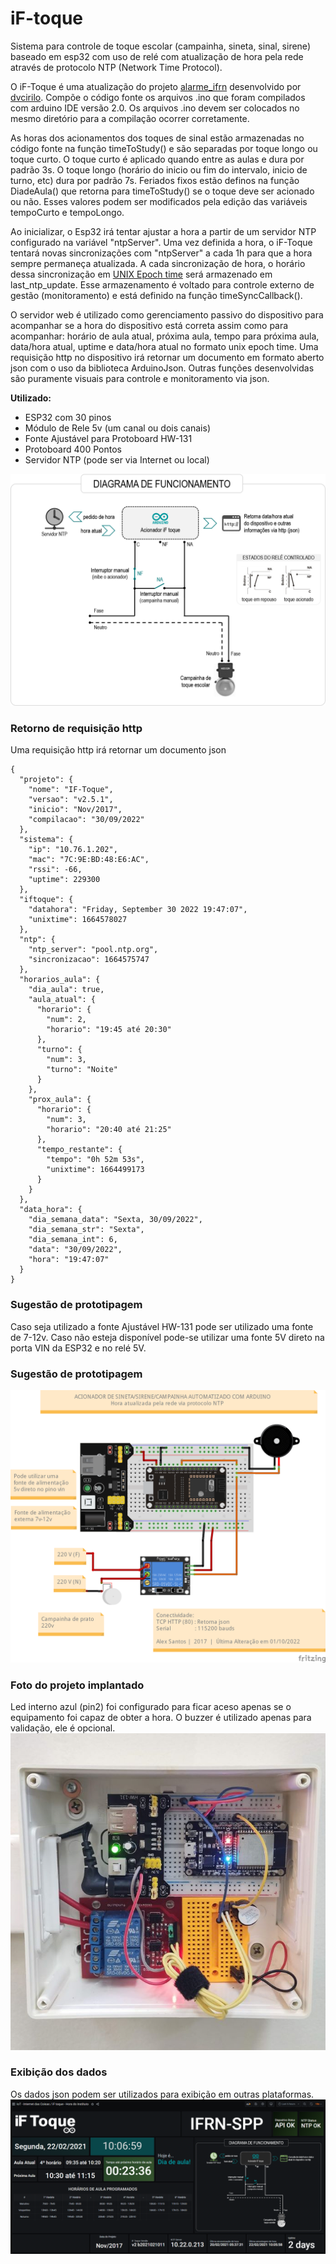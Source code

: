 # iF-toque
Sistema para controle de toque escolar (campainha, sineta, sinal, sirene) baseado em esp32 com uso de relé com atualização de hora pela rede através de protocolo NTP (Network Time Protocol).

O iF-Toque é uma atualização do projeto [alarme_ifrn](https://github.com/dvcirilo/alarme_ifrn) desenvolvido por [dvcirilo](https://github.com/dvcirilo). Compõe o código fonte os arquivos .ino que foram compilados com arduino IDE versão 2.0. Os arquivos .ino devem ser colocados no mesmo diretório para a compilação ocorrer corretamente.

As horas dos acionamentos dos toques de sinal estão armazenadas no código fonte na função timeToStudy() e são separadas por toque longo ou toque curto. O toque curto  é aplicado quando entre as aulas e dura por padrão 3s. O toque longo (horário do inicio ou fim do intervalo, inicio de turno, etc) dura por padrão 7s. Feriados fixos estão definos na função DiadeAula() que retorna para timeToStudy() se o toque deve ser acionado ou não. Esses valores podem ser modificados pela edição das variáveis tempoCurto e tempoLongo.

Ao inicializar, o Esp32 irá tentar ajustar a hora a partir de um servidor NTP configurado na variável "ntpServer". Uma vez definida a hora, o iF-Toque tentará novas sincronizações com "ntpServer" a cada 1h para que a hora sempre permaneça atualizada. A cada sincronização de hora, o horário dessa sincronização em [UNIX Epoch time](https://www.epochconverter.com) será armazenado em last_ntp_update. Esse armazenamento é voltado para controle externo de gestão (monitoramento) e está definido na função timeSyncCallback().

O servidor web é utilizado como gerenciamento passivo do dispositivo para acompanhar se a hora do dispositivo está correta assim como para acompanhar: horário de aula atual, próxima aula, tempo para próxima aula, data/hora atual, uptime e data/hora atual no formato unix epoch time. Uma requisição http no dispositivo irá retornar um documento em formato aberto json com o uso da biblioteca ArduinoJson. Outras funções desenvolvidas são puramente visuais para controle e monitoramento via json.

**Utilizado:**
* ESP32 com 30 pinos
* Módulo de Rele 5v (um canal ou dois canais)
* Fonte Ajustável para Protoboard HW-131 
* Protoboard 400 Pontos
* Servidor NTP (pode ser via Internet ou local)

![Diagrama de funcionamento](iFtoque-ToqueIFRN-SPP-DiagramaFuncionamento2.png)

### Retorno de requisição http

Uma requisição http irá retornar um documento json
```
{
  "projeto": {
    "nome": "IF-Toque",
    "versao": "v2.5.1",
    "inicio": "Nov/2017",
    "compilacao": "30/09/2022"
  },
  "sistema": {
    "ip": "10.76.1.202",
    "mac": "7C:9E:BD:48:E6:AC",
    "rssi": -66,
    "uptime": 229300
  },
  "iftoque": {
    "datahora": "Friday, September 30 2022 19:47:07",
    "unixtime": 1664578027
  },
  "ntp": {
    "ntp_server": "pool.ntp.org",
    "sincronizacao": 1664575747
  },
  "horarios_aula": {
    "dia_aula": true,
    "aula_atual": {
      "horario": {
        "num": 2,
        "horario": "19:45 até 20:30"
      },
      "turno": {
        "num": 3,
        "turno": "Noite"
      }
    },
    "prox_aula": {
      "horario": {
        "num": 3,
        "horario": "20:40 até 21:25"
      },
      "tempo_restante": {
        "tempo": "0h 52m 53s",
        "unixtime": 1664499173
      }
    }
  },
  "data_hora": {
    "dia_semana_data": "Sexta, 30/09/2022",
    "dia_semana_str": "Sexta",
    "dia_semana_int": 6,
    "data": "30/09/2022",
    "hora": "19:47:07"
  }
}
```


### Sugestão de prototipagem
Caso seja utilizado a fonte Ajustável HW-131 pode ser utilizado uma fonte de 7-12v. Caso não esteja disponível pode-se utilizar uma fonte 5V direto na porta VIN da ESP32 e no relé 5V.

### Sugestão de prototipagem
![Sugestão de prototipagem](Toque-IFRN-NTP_draw_bb.png)

### Foto do projeto implantado
Led interno azul (pin2) foi configurado para ficar aceso apenas se o equipamento foi capaz de obter a hora. O buzzer é utilizado apenas para validação, ele é opcional.
![Projeto utilizando esp32, wifi e NTP](iFtoque-ToqueIFRN-SPP-v2.5-imagem1.jpg)

### Exibição dos dados
Os dados json podem ser utilizados para exibição em outras plataformas.
![Zabbix-Toque com Zabbix/Grafana](iFToque-Grafana-Integracao.png)

